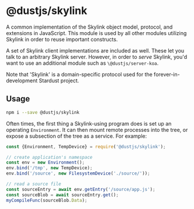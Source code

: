 # \@dustjs/skylink

A common implementation of the Skylink object model, protocol, and extensions in JavaScript.
This module is used by all other modules utilizing Skylink in order to reuse important constructs.

A set of Skylink client implementations are included as well.
These let you talk to an arbitrary Skylink server.
However, in order to *serve* Skylink, you'd want to use
an additional module such as `\@dustjs/server-koa`.

Note that 'Skylink' is a domain-specific protocol
used for the forever-in-development Stardust project.

## Usage
```sh
npm i --save @dustjs/skylink
```

Often times, the first thing a Skylink-using program does is set up an operating `Environment`.
It can then mount remote processes into the tree, or expose a subsection of the tree as a service.
For example:

```js
const {Environment, TempDevice} = require('@dustjs/skylink');

// create application's namespace
const env = new Environment();
env.bind('/tmp', new TempDevice);
env.bind('/source', new FilesystemDevice('./source/'));

// read a source file
const sourceEntry = await env.getEntry('/source/app.js');
const sourceBlob = await sourceEntry.get();
myCompileFunc(sourceBlob.Data);
```
